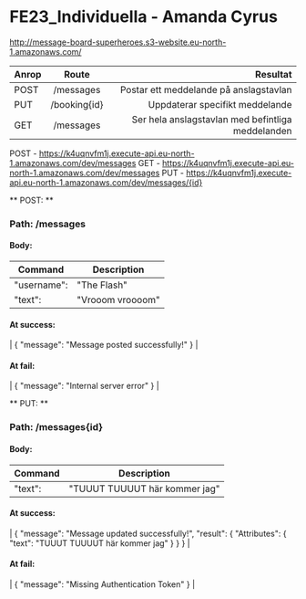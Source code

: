 # FE23_Individuella - Amanda Cyrus

http://message-board-superheroes.s3-website.eu-north-1.amazonaws.com/

| Anrop       | Route           | Resultat |
| ------------- |:-------------:| -----:|
| POST      | /messages | Postar ett meddelande på anslagstavlan |
| PUT      | /booking{id} | Uppdaterar specifikt meddelande |
| GET      | /messages | Ser hela anslagstavlan med befintliga meddelanden |


  POST - https://k4uqnvfm1j.execute-api.eu-north-1.amazonaws.com/dev/messages
  GET - https://k4uqnvfm1j.execute-api.eu-north-1.amazonaws.com/dev/messages
  PUT - https://k4uqnvfm1j.execute-api.eu-north-1.amazonaws.com/dev/messages/{id}


  ** POST: **  
### Path: /messages

#### Body: 

| Command | Description |
| --- | --- |
| "username": | "The Flash" |
| "text": | "Vrooom vroooom" | 

#### At success:
| {
	"message": "Message posted successfully!"
} | 

#### At fail:
| {
	"message": "Internal server error"
} | 

  ** PUT: **  
### Path: /messages{id}

#### Body: 

| Command | Description |
| --- | --- |
| "text": | "TUUUT TUUUUT här kommer jag" |


#### At success:
| {
	"message": "Message updated successfully!",
	"result": {
		"Attributes": {
			"text": "TUUUT TUUUUT här kommer jag"
		}
	}
} | 
#### At fail:
| {
	"message": "Missing Authentication Token"
} | 

